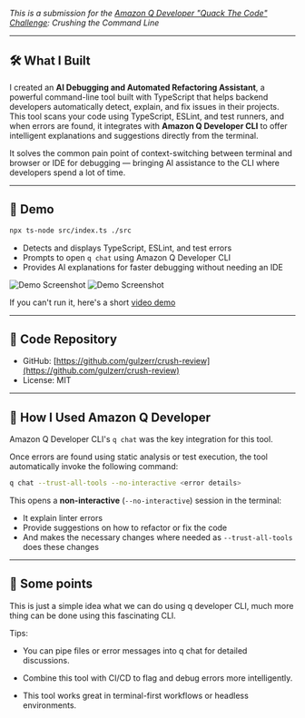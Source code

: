 _This is a submission for the [Amazon Q Developer "Quack The Code" Challenge](https://dev.to/challenges/aws-amazon-q-v2025-04-30): Crushing the Command Line_

---

## 🛠 What I Built

I created an **AI Debugging and Automated Refactoring Assistant**, a powerful command-line tool built with TypeScript that helps backend developers automatically detect, explain, and fix issues in their projects. This tool scans your code using TypeScript, ESLint, and test runners, and when errors are found, it integrates with **Amazon Q Developer CLI** to offer intelligent explanations and suggestions directly from the terminal.

It solves the common pain point of context-switching between terminal and browser or IDE for debugging — bringing AI assistance to the CLI where developers spend a lot of time.

---

## 📲 Demo

```bash
npx ts-node src/index.ts ./src
```

- Detects and displays TypeScript, ESLint, and test errors
- Prompts to open `q chat` using Amazon Q Developer CLI
- Provides AI explanations for faster debugging without needing an IDE

![Demo Screenshot](https://dev-to-uploads.s3.amazonaws.com/uploads/articles/8h4gt8mlitynul0e3ey3.png)
![Demo Screenshot](https://dev-to-uploads.s3.amazonaws.com/uploads/articles/wp4jr4amjaai90ul8f26.png)

If you can't run it, here's a short [video demo](https://drive.google.com/file/d/1RqmMBpvJmR9APmhRfxaM1T8Wc4Hrpq0g/view?usp=sharing)

---

## 📂 Code Repository

- GitHub: [https://github.com/gulzerr/crush-review](https://github.com/gulzerr/crush-review)
- License: MIT

---

## 🧠 How I Used Amazon Q Developer

Amazon Q Developer CLI's `q chat` was the key integration for this tool.

Once errors are found using static analysis or test execution, the tool automatically invoke the following command:

```bash
q chat --trust-all-tools --no-interactive <error details>
```

This opens a **non-interactive** (`--no-interactive`) session in the terminal:

- It explain linter errors
- Provide suggestions on how to refactor or fix the code
- And makes the necessary changes where needed as `--trust-all-tools` does these changes

---

## 📝 Some points

This is just a simple idea what we can do using q developer CLI, much more thing can be done using this fascinating CLI.

Tips:

- You can pipe files or error messages into q chat for detailed discussions.

- Combine this tool with CI/CD to flag and debug errors more intelligently.

- This tool works great in terminal-first workflows or headless environments.
